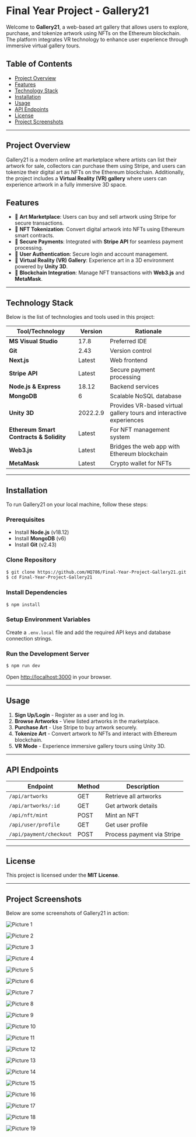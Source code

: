 # Final Year Project - Gallery21

Welcome to **Gallery21**, a web-based art gallery that allows users to explore, purchase, and tokenize artwork using NFTs on the Ethereum blockchain. The platform integrates VR technology to enhance user experience through immersive virtual gallery tours. 

## Table of Contents
- [Project Overview](#project-overview)
- [Features](#features)
- [Technology Stack](#technology-stack)
- [Installation](#installation)
- [Usage](#usage)
- [API Endpoints](#api-endpoints)
- [License](#license)
- [Project Screenshots](#project-screenshots)

---

## Project Overview
Gallery21 is a modern online art marketplace where artists can list their artwork for sale, collectors can purchase them using Stripe, and users can tokenize their digital art as NFTs on the Ethereum blockchain. Additionally, the project includes a **Virtual Reality (VR) gallery** where users can experience artwork in a fully immersive 3D space.

## Features
- 🔹 **Art Marketplace**: Users can buy and sell artwork using Stripe for secure transactions.
- 🔹 **NFT Tokenization**: Convert digital artwork into NFTs using Ethereum smart contracts.
- 🔹 **Secure Payments**: Integrated with **Stripe API** for seamless payment processing.
- 🔹 **User Authentication**: Secure login and account management.
- 🔹 **Virtual Reality (VR) Gallery**: Experience art in a 3D environment powered by **Unity 3D**.
- 🔹 **Blockchain Integration**: Manage NFT transactions with **Web3.js** and **MetaMask**.

---

## Technology Stack
Below is the list of technologies and tools used in this project:

| Tool/Technology | Version | Rationale |
|----------------|---------|-----------|
| **MS Visual Studio** | 17.8 | Preferred IDE |
| **Git** | 2.43 | Version control |
| **Next.js** | Latest | Web frontend |
| **Stripe API** | Latest | Secure payment processing |
| **Node.js & Express** | 18.12 | Backend services |
| **MongoDB** | 6 | Scalable NoSQL database |
| **Unity 3D** | 2022.2.9 | Provides VR-based virtual gallery tours and interactive experiences |
| **Ethereum Smart Contracts & Solidity** | Latest | For NFT management system |
| **Web3.js** | Latest | Bridges the web app with Ethereum blockchain |
| **MetaMask** | Latest | Crypto wallet for NFTs |

---

## Installation
To run Gallery21 on your local machine, follow these steps:

### Prerequisites
- Install **Node.js** (v18.12)
- Install **MongoDB** (v6)
- Install **Git** (v2.43)

### Clone Repository
```sh
$ git clone https://github.com/HQ786/Final-Year-Project-Gallery21.git
$ cd Final-Year-Project-Gallery21
```

### Install Dependencies
```sh
$ npm install
```

### Setup Environment Variables
Create a `.env.local` file and add the required API keys and database connection strings.

### Run the Development Server
```sh
$ npm run dev
```
Open [http://localhost:3000](http://localhost:3000) in your browser.

---

## Usage
1. **Sign Up/Login** - Register as a user and log in.
2. **Browse Artworks** - View listed artworks in the marketplace.
3. **Purchase Art** - Use Stripe to buy artwork securely.
4. **Tokenize Art** - Convert artwork to NFTs and interact with Ethereum blockchain.
5. **VR Mode** - Experience immersive gallery tours using Unity 3D.

---

## API Endpoints
| Endpoint | Method | Description |
|----------|--------|-------------|
| `/api/artworks` | GET | Retrieve all artworks |
| `/api/artworks/:id` | GET | Get artwork details |
| `/api/nft/mint` | POST | Mint an NFT |
| `/api/user/profile` | GET | Get user profile |
| `/api/payment/checkout` | POST | Process payment via Stripe |

---

## License
This project is licensed under the **MIT License**.

---

## Project Screenshots
Below are some screenshots of Gallery21 in action:


![Picture 1](images/Picture%201.png)


![Picture 2](images/Picture%202.png)


![Picture 3](images/Picture%203.png)


![Picture 4](images/Picture%204.png)


![Picture 5](images/Picture%205.png)


![Picture 6](images/Picture%206.png)


![Picture 7](images/Picture%207.png)


![Picture 8](images/Picture%208.png)


![Picture 9](images/Picture%209.png)


![Picture 10](images/Picture%2010.png)


![Picture 11](images/Picture%2011.png)


![Picture 12](images/Picture%2012.png)


![Picture 13](images/Picture%2013.png)


![Picture 14](images/Picture%2014.png)


![Picture 15](images/Picture%2015.png)


![Picture 16](images/Picture%2016.png)


![Picture 17](images/Picture%2017.png)


![Picture 18](images/Picture%2018.jpg)


![Picture 19](images/Picture%2019.jpg)





